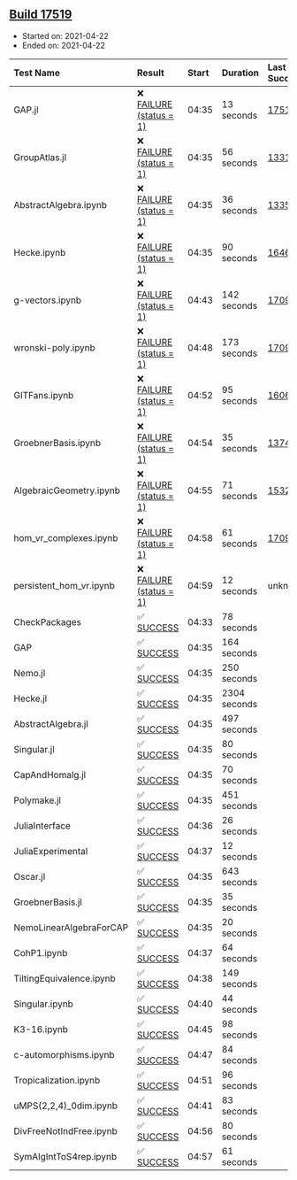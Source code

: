 ## [Build 17519](https://oscarci.mathematik.uni-kl.de/job/oscar/17519/)

* Started on: 2021-04-22
* Ended on: 2021-04-22

| Test Name    | Result | Start | Duration | Last Success | First Failure |
|:-------------|:-------|:------|:---------|:-------------|:--------------|
| GAP.jl | ❌ [FAILURE (status = 1)](https://oscarci.mathematik.uni-kl.de/job/oscar/17519/artifact/logs/build-17519/GAP.jl.log) | 04:35 | 13 seconds | [17518](https://oscarci.mathematik.uni-kl.de/job/oscar/17518/) | [17519](https://oscarci.mathematik.uni-kl.de/job/oscar/17519/) |
| GroupAtlas.jl | ❌ [FAILURE (status = 1)](https://oscarci.mathematik.uni-kl.de/job/oscar/17519/artifact/logs/build-17519/GroupAtlas.jl.log) | 04:35 | 56 seconds | [13311](https://oscarci.mathematik.uni-kl.de/job/oscar/13311/) | [13312](https://oscarci.mathematik.uni-kl.de/job/oscar/13312/) |
| AbstractAlgebra.ipynb | ❌ [FAILURE (status = 1)](https://oscarci.mathematik.uni-kl.de/job/oscar/17519/artifact/logs/build-17519/AbstractAlgebra.ipynb.log) | 04:35 | 36 seconds | [13355](https://oscarci.mathematik.uni-kl.de/job/oscar/13355/) | [13356](https://oscarci.mathematik.uni-kl.de/job/oscar/13356/) |
| Hecke.ipynb | ❌ [FAILURE (status = 1)](https://oscarci.mathematik.uni-kl.de/job/oscar/17519/artifact/logs/build-17519/Hecke.ipynb.log) | 04:35 | 90 seconds | [16463](https://oscarci.mathematik.uni-kl.de/job/oscar/16463/) | [16464](https://oscarci.mathematik.uni-kl.de/job/oscar/16464/) |
| g-vectors.ipynb | ❌ [FAILURE (status = 1)](https://oscarci.mathematik.uni-kl.de/job/oscar/17519/artifact/logs/build-17519/g-vectors.ipynb.log) | 04:43 | 142 seconds | [17099](https://oscarci.mathematik.uni-kl.de/job/oscar/17099/) | [17100](https://oscarci.mathematik.uni-kl.de/job/oscar/17100/) |
| wronski-poly.ipynb | ❌ [FAILURE (status = 1)](https://oscarci.mathematik.uni-kl.de/job/oscar/17519/artifact/logs/build-17519/wronski-poly.ipynb.log) | 04:48 | 173 seconds | [17098](https://oscarci.mathematik.uni-kl.de/job/oscar/17098/) | [17099](https://oscarci.mathematik.uni-kl.de/job/oscar/17099/) |
| GITFans.ipynb | ❌ [FAILURE (status = 1)](https://oscarci.mathematik.uni-kl.de/job/oscar/17519/artifact/logs/build-17519/GITFans.ipynb.log) | 04:52 | 95 seconds | [16068](https://oscarci.mathematik.uni-kl.de/job/oscar/16068/) | [16069](https://oscarci.mathematik.uni-kl.de/job/oscar/16069/) |
| GroebnerBasis.ipynb | ❌ [FAILURE (status = 1)](https://oscarci.mathematik.uni-kl.de/job/oscar/17519/artifact/logs/build-17519/GroebnerBasis.ipynb.log) | 04:54 | 35 seconds | [13748](https://oscarci.mathematik.uni-kl.de/job/oscar/13748/) | [13749](https://oscarci.mathematik.uni-kl.de/job/oscar/13749/) |
| AlgebraicGeometry.ipynb | ❌ [FAILURE (status = 1)](https://oscarci.mathematik.uni-kl.de/job/oscar/17519/artifact/logs/build-17519/AlgebraicGeometry.ipynb.log) | 04:55 | 71 seconds | [15322](https://oscarci.mathematik.uni-kl.de/job/oscar/15322/) | [15323](https://oscarci.mathematik.uni-kl.de/job/oscar/15323/) |
| hom_vr_complexes.ipynb | ❌ [FAILURE (status = 1)](https://oscarci.mathematik.uni-kl.de/job/oscar/17519/artifact/logs/build-17519/hom_vr_complexes.ipynb.log) | 04:58 | 61 seconds | [17099](https://oscarci.mathematik.uni-kl.de/job/oscar/17099/) | [17100](https://oscarci.mathematik.uni-kl.de/job/oscar/17100/) |
| persistent_hom_vr.ipynb | ❌ [FAILURE (status = 1)](https://oscarci.mathematik.uni-kl.de/job/oscar/17519/artifact/logs/build-17519/persistent_hom_vr.ipynb.log) | 04:59 | 12 seconds | unknown | unknown |
| CheckPackages | ✅ [SUCCESS](https://oscarci.mathematik.uni-kl.de/job/oscar/17519/artifact/logs/build-17519/CheckPackages.log) | 04:33 | 78 seconds |  |  |
| GAP | ✅ [SUCCESS](https://oscarci.mathematik.uni-kl.de/job/oscar/17519/artifact/logs/build-17519/GAP.log) | 04:35 | 164 seconds |  |  |
| Nemo.jl | ✅ [SUCCESS](https://oscarci.mathematik.uni-kl.de/job/oscar/17519/artifact/logs/build-17519/Nemo.jl.log) | 04:35 | 250 seconds |  |  |
| Hecke.jl | ✅ [SUCCESS](https://oscarci.mathematik.uni-kl.de/job/oscar/17519/artifact/logs/build-17519/Hecke.jl.log) | 04:35 | 2304 seconds |  |  |
| AbstractAlgebra.jl | ✅ [SUCCESS](https://oscarci.mathematik.uni-kl.de/job/oscar/17519/artifact/logs/build-17519/AbstractAlgebra.jl.log) | 04:35 | 497 seconds |  |  |
| Singular.jl | ✅ [SUCCESS](https://oscarci.mathematik.uni-kl.de/job/oscar/17519/artifact/logs/build-17519/Singular.jl.log) | 04:35 | 80 seconds |  |  |
| CapAndHomalg.jl | ✅ [SUCCESS](https://oscarci.mathematik.uni-kl.de/job/oscar/17519/artifact/logs/build-17519/CapAndHomalg.jl.log) | 04:35 | 70 seconds |  |  |
| Polymake.jl | ✅ [SUCCESS](https://oscarci.mathematik.uni-kl.de/job/oscar/17519/artifact/logs/build-17519/Polymake.jl.log) | 04:35 | 451 seconds |  |  |
| JuliaInterface | ✅ [SUCCESS](https://oscarci.mathematik.uni-kl.de/job/oscar/17519/artifact/logs/build-17519/JuliaInterface.log) | 04:36 | 26 seconds |  |  |
| JuliaExperimental | ✅ [SUCCESS](https://oscarci.mathematik.uni-kl.de/job/oscar/17519/artifact/logs/build-17519/JuliaExperimental.log) | 04:37 | 12 seconds |  |  |
| Oscar.jl | ✅ [SUCCESS](https://oscarci.mathematik.uni-kl.de/job/oscar/17519/artifact/logs/build-17519/Oscar.jl.log) | 04:35 | 643 seconds |  |  |
| GroebnerBasis.jl | ✅ [SUCCESS](https://oscarci.mathematik.uni-kl.de/job/oscar/17519/artifact/logs/build-17519/GroebnerBasis.jl.log) | 04:35 | 35 seconds |  |  |
| NemoLinearAlgebraForCAP | ✅ [SUCCESS](https://oscarci.mathematik.uni-kl.de/job/oscar/17519/artifact/logs/build-17519/NemoLinearAlgebraForCAP.log) | 04:35 | 20 seconds |  |  |
| CohP1.ipynb | ✅ [SUCCESS](https://oscarci.mathematik.uni-kl.de/job/oscar/17519/artifact/logs/build-17519/CohP1.ipynb.log) | 04:37 | 64 seconds |  |  |
| TiltingEquivalence.ipynb | ✅ [SUCCESS](https://oscarci.mathematik.uni-kl.de/job/oscar/17519/artifact/logs/build-17519/TiltingEquivalence.ipynb.log) | 04:38 | 149 seconds |  |  |
| Singular.ipynb | ✅ [SUCCESS](https://oscarci.mathematik.uni-kl.de/job/oscar/17519/artifact/logs/build-17519/Singular.ipynb.log) | 04:40 | 44 seconds |  |  |
| K3-16.ipynb | ✅ [SUCCESS](https://oscarci.mathematik.uni-kl.de/job/oscar/17519/artifact/logs/build-17519/K3-16.ipynb.log) | 04:45 | 98 seconds |  |  |
| c-automorphisms.ipynb | ✅ [SUCCESS](https://oscarci.mathematik.uni-kl.de/job/oscar/17519/artifact/logs/build-17519/c-automorphisms.ipynb.log) | 04:47 | 84 seconds |  |  |
| Tropicalization.ipynb | ✅ [SUCCESS](https://oscarci.mathematik.uni-kl.de/job/oscar/17519/artifact/logs/build-17519/Tropicalization.ipynb.log) | 04:51 | 96 seconds |  |  |
| uMPS(2,2,4)_0dim.ipynb | ✅ [SUCCESS](https://oscarci.mathematik.uni-kl.de/job/oscar/17519/artifact/logs/build-17519/uMPS-2-2-4-_0dim.ipynb.log) | 04:41 | 83 seconds |  |  |
| DivFreeNotIndFree.ipynb | ✅ [SUCCESS](https://oscarci.mathematik.uni-kl.de/job/oscar/17519/artifact/logs/build-17519/DivFreeNotIndFree.ipynb.log) | 04:56 | 80 seconds |  |  |
| SymAlgIntToS4rep.ipynb | ✅ [SUCCESS](https://oscarci.mathematik.uni-kl.de/job/oscar/17519/artifact/logs/build-17519/SymAlgIntToS4rep.ipynb.log) | 04:57 | 61 seconds |  |  |
